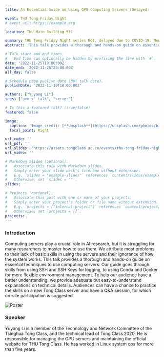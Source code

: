 ```yaml
---
title: An Essential Guide on Using GPU Computing Servers (Delayed)

event: THU Tong Friday Night
# event_url: https://example.org

location: THU Main Building 511

summary: THU Tong Friday Night series E01, delayed due to COVID-19. New schedule will be announced soon.
abstract: 'This talk provides a thorough and hands-on guide on essential techniques to use computing servers. Audiences can have a chance to practice the skills on a new Tong Class server and have a Q&A session, for which on-site participation is suggested.'

# Talk start and end times.
#   End time can optionally be hidden by prefixing the line with `#`.
date: '2022-11-25T18:00:00Z'
date_end: '2022-11-25T20:00:00Z'
all_day: false

# Schedule page publish date (NOT talk date).
publishDate: '2022-11-19T18:00:00Z'

authors: ["Yuyang Li"]
tags: ["peers' talk", "server"]

# Is this a featured talk? (true/false)
featured: false

image:
  caption: 'Image credit: [**Unsplash**](https://unsplash.com/photos/bzdhc5b3Bxs)'
  focal_point: Right

url_code: ''
url_pdf: ''
url_slides: 'https://assets.tongclass.ac.cn/events/thu-tong-friday-night/1.ComputingServers/THU.Tong.Seminar.1.Handout.Latest.pdf'
url_video: ''

# Markdown Slides (optional).
#   Associate this talk with Markdown slides.
#   Simply enter your slide deck's filename without extension.
#   E.g. `slides = "example-slides"` references `content/slides/example-slides.md`.
#   Otherwise, set `slides = ""`.
slides:

# Projects (optional).
#   Associate this post with one or more of your projects.
#   Simply enter your project's folder or file name without extension.
#   E.g. `projects = ["internal-project"]` references `content/project/deep-learning/index.md`.
#   Otherwise, set `projects = []`.
projects:
---
```


### Introduction

Computing servers play a crucial role in AI research, but it is struggling for many researchers to master how to use them. We attribute most problems to their lack of basic skills in using the servers and their ignorance of how the system works. This talk provides a thorough and hands-on guide on essential techniques to use computing servers. Our guide goes through skills from using SSH and SSH Keys for logging, to using Conda and Docker for more flexible environment management. To help our audience have a better understanding, we provide adequate but easy-to-understand explanations on technical details. Audiences can have a chance to practice the skills on a new Tong Class server and have a Q&A session, for which on-site participation is suggested.

![Poster](https://assets.tongclass.ac.cn/events/thu-tong-friday-night/1.ComputingServers/Poster.Latest.png)

### Speaker

Yuyang Li is a member of the Technology and Network Committee of the Tsinghua Tong Class, and the technical lead of Tong Class 2020. He is responsible for managing the GPU servers and maintaining the official website for THU Tong Class. He has worked in Linux system ops for more than five years.
